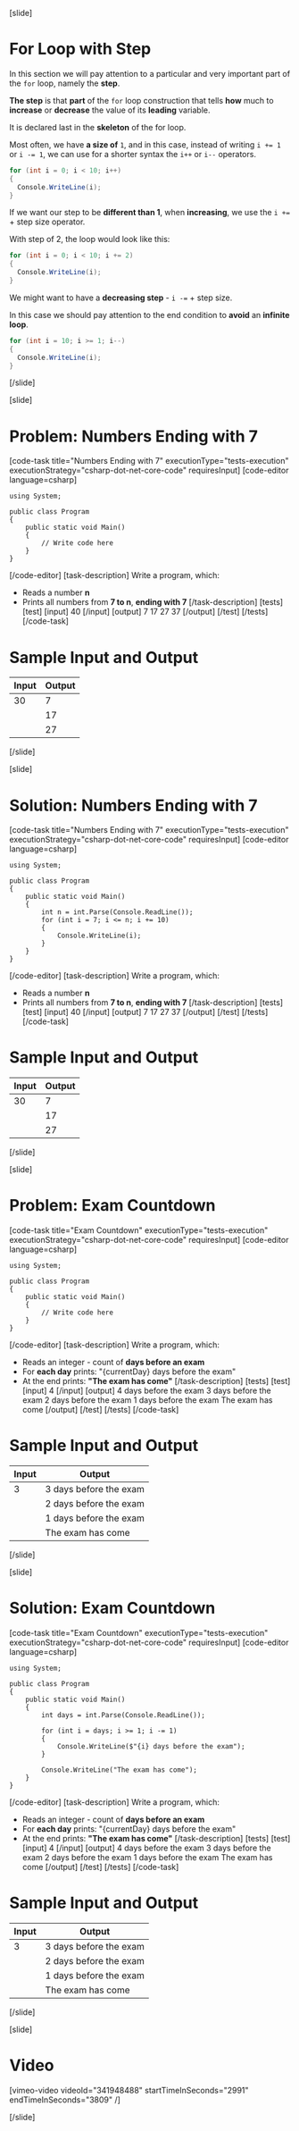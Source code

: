 [slide]
# For Loop with Step
In this section we will pay attention to a particular and very important part of the `for` loop, namely the **step**.

**The step** is that **part** of the `for` loop construction that tells **how** much to **increase** or **decrease** the value of its **leading** variable. 

It is declared last in the **skeleton** of the for loop.

Most often, we have **a size of** `1`, and in this case, instead of writing `i += 1` or `i -= 1`, we can use for a shorter syntax the `i++` or `i--` operators.

```cs
for (int i = 0; i < 10; i++)
{
  Console.WriteLine(i);
}
```

If we want our step to be **different than 1**, when **increasing**, we use the `i +=` + step size operator.

 With step of 2, the loop would look like this:
```csharp
for (int i = 0; i < 10; i += 2)
{
  Console.WriteLine(i);
}
```

We might want to have a **decreasing step** - `i -=` + step size. 

In this case we should pay attention to the end condition to **avoid** an **infinite loop**.

```cs
for (int i = 10; i >= 1; i--)
{
  Console.WriteLine(i);
}
```
[/slide]

[slide]
# Problem: Numbers Ending with 7
[code-task title="Numbers Ending with 7" executionType="tests-execution" executionStrategy="csharp-dot-net-core-code" requiresInput]
[code-editor language=csharp]
```
using System;

public class Program
{
    public static void Main()
    {
        // Write code here
    }
}
```
[/code-editor]
[task-description]
Write a program, which:

* Reads a number **n**
* Prints all numbers from **7 to n**, **ending with 7**
[/task-description]
[tests]
[test]
[input]
40
[/input]
[output]
7
17
27
37
[/output]
[/test]
[/tests]
[/code-task]
# Sample Input and Output
|Input|Output|
|-----|------|
|30|7|
||17|
||27|
[/slide]

[slide]
# Solution: Numbers Ending with 7
[code-task title="Numbers Ending with 7" executionType="tests-execution" executionStrategy="csharp-dot-net-core-code" requiresInput]
[code-editor language=csharp]
```
using System;

public class Program
{
    public static void Main()
    {
        int n = int.Parse(Console.ReadLine());
        for (int i = 7; i <= n; i += 10)
        {
            Console.WriteLine(i);
        }
    }
}
```
[/code-editor]
[task-description]
Write a program, which:

* Reads a number **n**
* Prints all numbers from **7 to n**, **ending with 7**
[/task-description]
[tests]
[test]
[input]
40
[/input]
[output]
7
17
27
37
[/output]
[/test]
[/tests]
[/code-task]
# Sample Input and Output
|Input|Output|
|-----|------|
|30|7|
||17|
||27|
[/slide]

[slide]
# Problem: Exam Countdown
[code-task title="Exam Countdown" executionType="tests-execution" executionStrategy="csharp-dot-net-core-code" requiresInput]
[code-editor language=csharp]
```
using System;

public class Program
{
    public static void Main()
    {
        // Write code here
    }
}
```
[/code-editor]
[task-description]
Write a program, which:

* Reads an integer - count of **days before an exam**
* For **each day** prints: "\{currentDay\} days before the exam"
* At the end prints: **"The exam has come"**
[/task-description]
[tests]
[test]
[input]
4
[/input]
[output]
4 days before the exam
3 days before the exam
2 days before the exam
1 days before the exam
The exam has come
[/output]
[/test]
[/tests]
[/code-task]
# Sample Input and Output
|Input|Output|
|-----|------|
|3|3 days before the exam|
||2 days before the exam|
||1 days before the exam|
||The exam has come|
[/slide]

[slide]
# Solution: Exam Countdown
[code-task title="Exam Countdown" executionType="tests-execution" executionStrategy="csharp-dot-net-core-code" requiresInput]
[code-editor language=csharp]
```
using System;

public class Program
{
    public static void Main()
    {
        int days = int.Parse(Console.ReadLine());

        for (int i = days; i >= 1; i -= 1)
        {
            Console.WriteLine($"{i} days before the exam");
        }

        Console.WriteLine("The exam has come");
    }
}
```
[/code-editor]
[task-description]
Write a program, which:

* Reads an integer - count of **days before an exam**
* For **each day** prints: "\{currentDay\} days before the exam"
* At the end prints: **"The exam has come"**
[/task-description]
[tests]
[test]
[input]
4
[/input]
[output]
4 days before the exam
3 days before the exam
2 days before the exam
1 days before the exam
The exam has come
[/output]
[/test]
[/tests]
[/code-task]
# Sample Input and Output
|Input|Output|
|-----|------|
|3|3 days before the exam|
||2 days before the exam|
||1 days before the exam|
||The exam has come|
[/slide]

[slide]
# Video

[vimeo-video videoId="341948488" startTimeInSeconds="2991" endTimeInSeconds="3809" /]

[/slide]